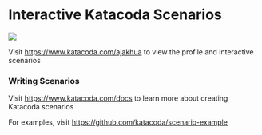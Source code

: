 # Interactive Katacoda Scenarios

[![](http://shields.katacoda.com/katacoda/ajakhua/count.svg)](https://www.katacoda.com/ajakhua "Get your profile on Katacoda.com")

Visit https://www.katacoda.com/ajakhua to view the profile and interactive scenarios

### Writing Scenarios
Visit https://www.katacoda.com/docs to learn more about creating Katacoda scenarios

For examples, visit https://github.com/katacoda/scenario-example
